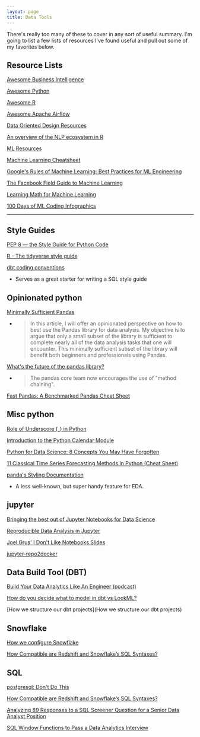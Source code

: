 ```yaml
---
layout: page
title: Data Tools
---
```


There's really too many of these to cover in any sort of useful summary. I'm going to list a few lists of resources I've found useful and pull out some of my favorites below.

## Resource Lists

[Awesome Business Intelligence](https://github.com/thenaturalist/awesome-business-intelligence)

[Awesome Python](https://awesome-python.com/)

[Awesome R](https://github.com/qinwf/awesome-R)

[Awesome Apache Airflow](https://github.com/jghoman/awesome-apache-airflow)

[Data Oriented Design Resources](https://github.com/dbartolini/data-oriented-design)

[An overview of the NLP ecosystem in R](http://www.bnosac.be/index.php/blog/87-an-overview-of-the-nlp-ecosystem-in-r-nlproc-textasdata)

[ML Resources](https://sgfin.github.io/learning-resources/)

[Machine Learning Cheatsheet](https://ml-cheatsheet.readthedocs.io/en/latest/index.html)

[Google's Rules of Machine Learning: Best Practices for ML Engineering](http://martin.zinkevich.org/rules_of_ml/rules_of_ml.pdf)

[The Facebook Field Guide to Machine Learning](https://research.fb.com/the-facebook-field-guide-to-machine-learning-video-series/)

[Learning Math for Machine Learning](https://blog.ycombinator.com/learning-math-for-machine-learning/)

[100 Days of ML Coding Infographics](https://github.com/Avik-Jain/100-Days-Of-ML-Code)

---

## Style Guides

[PEP 8 — the Style Guide for Python Code](https://pep8.org/)

[R - The tidyverse style guide](https://style.tidyverse.org/)

[dbt coding conventions](https://github.com/fishtown-analytics/corp/blob/master/dbt_coding_conventions.md)

- Serves as a great starter for writing a SQL style guide

## Opinionated python

[Minimally Sufficient Pandas](https://medium.com/dunder-data/minimally-sufficient-pandas-a8e67f2a2428)

- > In this article, I will offer an opinionated perspective on how to best use the Pandas library for data analysis. My objective is to argue that only a small subset of the library is sufficient to complete nearly all of the data analysis tasks that one will encounter. This minimally sufficient subset of the library will benefit both beginners and professionals using Pandas.

[What's the future of the pandas library?](https://www.dataschool.io/future-of-pandas/)

- > The pandas core team now encourages the use of "method chaining".

[Fast Pandas: A Benchmarked Pandas Cheat Sheet](https://github.com/mm-mansour/Fast-Pandas)

## Misc python

[Role of Underscore (\_) in Python](https://www.datacamp.com/community/tutorials/role-underscore-python)

[Introduction to the Python Calendar Module](https://stackabuse.com/introduction-to-the-python-calendar-module/)

[Python for Data Science: 8 Concepts You May Have Forgotten](https://towardsdatascience.com/python-for-data-science-8-concepts-you-may-have-forgotten-i-did-825966908393)

[11 Classical Time Series Forecasting Methods in Python (Cheat Sheet)](https://machinelearningmastery.com/time-series-forecasting-methods-in-python-cheat-sheet/)

[panda's Styling Documentation](http://pandas.pydata.org/pandas-docs/stable/user_guide/style.html)

- A less well-known, but super handy feature for EDA.

## jupyter

[Bringing the best out of Jupyter Notebooks for Data Science](https://towardsdatascience.com/bringing-the-best-out-of-jupyter-notebooks-for-data-science-f0871519ca29)

[Reproducible Data Analysis in Jupyter](https://jakevdp.github.io/blog/2017/03/03/reproducible-data-analysis-in-jupyter/)

[Joel Grus' I Don't Like Notebooks Slides](https://docs.google.com/presentation/d/1n2RlMdmv1p25Xy5thJUhkKGvjtV-dkAIsUXP-AL4ffI/edit#slide=id.g362da58057_0_1)

[jupyter-repo2docker](https://repo2docker.readthedocs.io/en/latest/index.html)

## Data Build Tool (DBT)

[Build Your Data Analytics Like An Engineer (podcast)](https://www.dataengineeringpodcast.com/dbt-data-analytics-episode-81/)

[How do you decide what to model in dbt vs LookML?](https://blog.fishtownanalytics.com/how-do-you-decide-what-to-model-in-dbt-vs-lookml-dca4c79e2304)

[How we structure our dbt projects](How we structure our dbt projects)

## Snowflake

[How we configure Snowflake](https://blog.fishtownanalytics.com/how-we-configure-snowflake-fc13f1eb36c4)

[How Compatible are Redshift and Snowflake’s SQL Syntaxes?](https://medium.com/@jthandy/how-compatible-are-redshift-and-snowflakes-sql-syntaxes-c2103a43ae84)

## SQL

[postgresql: Don't Do This](https://wiki.postgresql.org/wiki/Don%27t_Do_This)

[How Compatible are Redshift and Snowflake’s SQL Syntaxes?](https://medium.com/@jthandy/how-compatible-are-redshift-and-snowflakes-sql-syntaxes-c2103a43ae84)

[Analyzing 89 Responses to a SQL Screener Question for a Senior Data Analyst Position](https://mattmazur.com/2018/11/12/analyzing-89-responses-to-a-sql-screener-question-for-a-senior-data-analyst-position/)

[SQL Window Functions to Pass a Data Analytics Interview](https://calogica.com/sql/2018/07/01/sql-functions-for-data-analyst-interviews.html)
